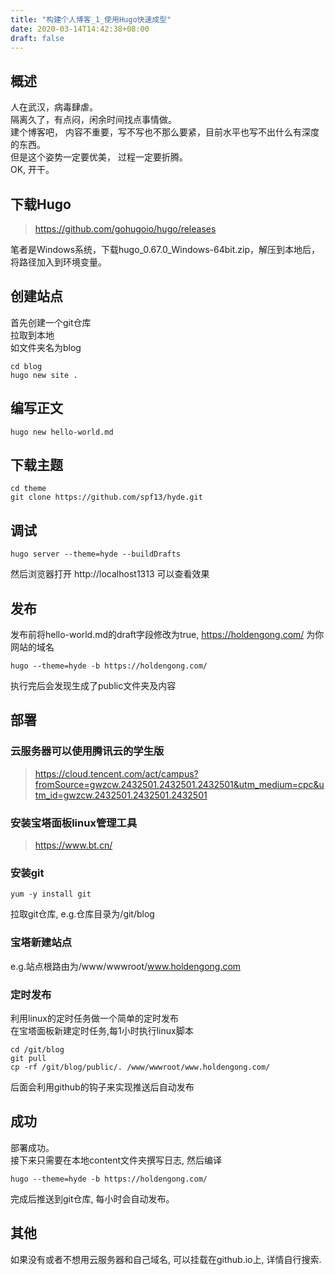 ```yaml
---
title: "构建个人博客_1_使用Hugo快速成型"
date: 2020-03-14T14:42:38+08:00
draft: false
---
```

## 概述
人在武汉，病毒肆虐。  
隔离久了，有点闷，闲余时间找点事情做。  
建个博客吧， 内容不重要，写不写也不那么要紧，目前水平也写不出什么有深度的东西。  
但是这个姿势一定要优美， 过程一定要折腾。  
OK, 开干。

## 下载Hugo

> https://github.com/gohugoio/hugo/releases

笔者是Windows系统，下载hugo_0.67.0_Windows-64bit.zip，解压到本地后，将路径加入到环境变量。

## 创建站点
首先创建一个git仓库  
拉取到本地  
如文件夹名为blog  
```
cd blog
hugo new site .
```

## 编写正文
```
hugo new hello-world.md
```

## 下载主题
```
cd theme 
git clone https://github.com/spf13/hyde.git
```

## 调试
```
hugo server --theme=hyde --buildDrafts
```
然后浏览器打开 http://localhost1313 可以查看效果

## 发布
发布前将hello-world.md的draft字段修改为true, https://holdengong.com/
为你网站的域名
```
hugo --theme=hyde -b https://holdengong.com/
```
执行完后会发现生成了public文件夹及内容

## 部署
### 云服务器可以使用腾讯云的学生版  
> https://cloud.tencent.com/act/campus?fromSource=gwzcw.2432501.2432501.2432501&utm_medium=cpc&utm_id=gwzcw.2432501.2432501.2432501
### 安装宝塔面板linux管理工具 
> https://www.bt.cn/
### 安装git
```
yum -y install git
```
拉取git仓库, e.g.仓库目录为/git/blog
### 宝塔新建站点
e.g.站点根路由为/www/wwwroot/www.holdengong.com

### 定时发布
利用linux的定时任务做一个简单的定时发布  
在宝塔面板新建定时任务,每1小时执行linux脚本
```
cd /git/blog
git pull
cp -rf /git/blog/public/. /www/wwwroot/www.holdengong.com/
```
后面会利用github的钩子来实现推送后自动发布

## 成功
部署成功。  
接下来只需要在本地content文件夹撰写日志, 然后编译
```
hugo --theme=hyde -b https://holdengong.com/
```
完成后推送到git仓库, 每小时会自动发布。

## 其他
如果没有或者不想用云服务器和自己域名, 可以挂载在github.io上, 详情自行搜索.  



